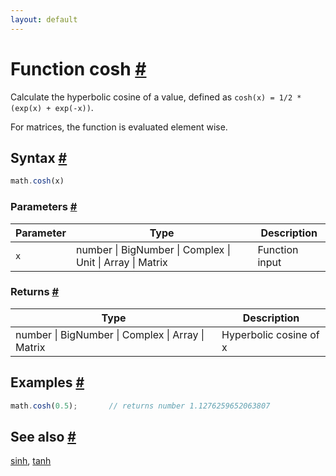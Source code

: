 ```yaml
---
layout: default
---
```


<!-- Note: This file is automatically generated from source code comments. Changes made in this file will be overridden. -->

<h1 id="function-cosh">Function cosh <a href="#function-cosh" title="Permalink">#</a></h1>

Calculate the hyperbolic cosine of a value,
defined as `cosh(x) = 1/2 * (exp(x) + exp(-x))`.

For matrices, the function is evaluated element wise.


<h2 id="syntax">Syntax <a href="#syntax" title="Permalink">#</a></h2>

```js
math.cosh(x)
```

<h3 id="parameters">Parameters <a href="#parameters" title="Permalink">#</a></h3>

Parameter | Type | Description
--------- | ---- | -----------
`x` | number &#124; BigNumber &#124; Complex &#124; Unit &#124; Array &#124; Matrix | Function input

<h3 id="returns">Returns <a href="#returns" title="Permalink">#</a></h3>

Type | Description
---- | -----------
number &#124; BigNumber &#124; Complex &#124; Array &#124; Matrix | Hyperbolic cosine of x


<h2 id="examples">Examples <a href="#examples" title="Permalink">#</a></h2>

```js
math.cosh(0.5);       // returns number 1.1276259652063807
```


<h2 id="see-also">See also <a href="#see-also" title="Permalink">#</a></h2>

[sinh](sinh.html),
[tanh](tanh.html)
